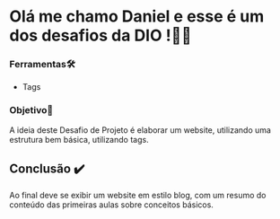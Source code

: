 # Olá me chamo Daniel e esse é um dos desafios da DIO !👋🏻


### Ferramentas🛠
- Tags

### Objetivo🎯
A ideia deste Desafio de Projeto é elaborar um website, utilizando uma estrutura bem básica, utilizando tags.


## Conclusão ✔️
Ao final deve se exibir um website em estilo blog, com um resumo do conteúdo das primeiras aulas sobre conceitos básicos.  
  
 
